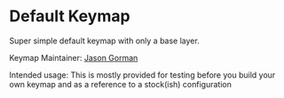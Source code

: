 Default Keymap
===

Super simple default keymap with only a base layer.

Keymap Maintainer: [Jason Gorman](https://github.com/amnesia0287)

Intended usage: This is mostly provided for testing before you build your own keymap and as a reference to a stock(ish) configuration
